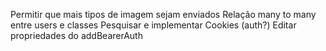 Permitir que mais tipos de imagem sejam enviados
Relação many to many entre users e classes
Pesquisar e implementar Cookies (auth?)
Editar propriedades do addBearerAuth